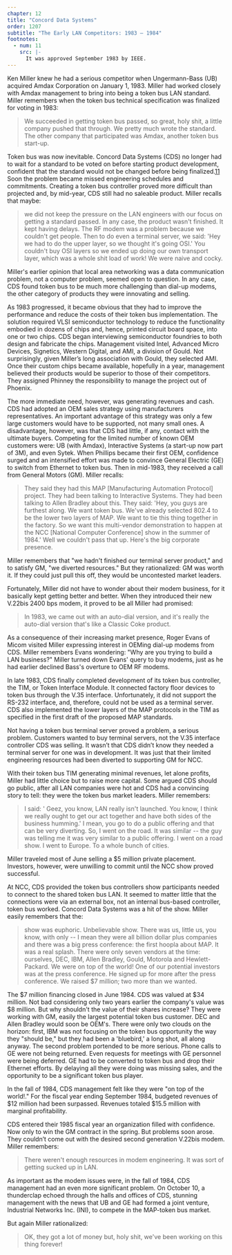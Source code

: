 ```yaml
---
chapter: 12
title: "Concord Data Systems"
order: 1207
subtitle: "The Early LAN Competitors: 1983 – 1984"
footnotes:
  - num: 11
    src: |-
      It was approved September 1983 by IEEE.  
---
```


Ken Miller knew he had a serious competitor when Ungermann-Bass (UB) acquired Amdax Corporation on January 1, 1983. Miller had worked closely with Amdax management to bring into being a token bus LAN standard. Miller remembers when the token bus technical specification was finalized for voting in 1983:

>We succeeded in getting token bus passed, so great, holy shit, a little company pushed that through. We pretty much wrote the standard. The other company that participated was Amdax, another token bus start-up.

Token bus was now inevitable. Concord Data Systems (CDS) no longer had to wait for a standard to be voted on before starting product development, confident that the standard would not be changed before being finalized.<a name="fnloc11" href="#fn11">11</a>  Soon the problem became missed engineering schedules and commitments. Creating a token bus controller proved more difficult than projected and, by mid-year, CDS still had no saleable product. Miller recalls that maybe:

>we did not keep the pressure on the LAN engineers with our focus on getting a standard passed. In any case, the product wasn't finished. It kept having delays. The RF modem was a problem because we couldn't get people. Then to do even a terminal server, we said: 'Hey we had to do the upper layer, so we thought it's going OSI.' You couldn't buy OSI layers so we ended up doing our own transport layer, which was a whole shit load of work! We were naive and cocky.

Miller's earlier opinion that local area networking was a data communication problem, not a computer problem, seemed open to question. In any case, CDS found token bus to be much more challenging than dial-up modems, the other category of products they were innovating and selling.

As 1983 progressed, it became obvious that they had to improve the performance and reduce the costs of their token bus implementation. The solution required VLSI semiconductor technology to reduce the functionality embodied in dozens of chips and, hence, printed circuit board space, into one or two chips. CDS began interviewing semiconductor foundries to both design and fabricate the chips. Management visited Intel, Advanced Micro Devices, Signetics, Western Digital, and AMI, a division of Gould. Not surprisingly, given Miller’s long association with Gould, they selected AMI. Once their custom chips became available, hopefully in a year, management believed their products would be superior to those of their competitors. They assigned Phinney the responsibility to manage the project out of Phoenix.

The more immediate need, however, was generating revenues and cash. CDS had adopted an OEM sales strategy using manufacturers representatives. An important advantage of this strategy was only a few large customers would have to be supported, not many small ones. A disadvantage, however, was that CDS had little, if any, contact with the ultimate buyers. Competing for the limited number of known OEM customers were: UB (with Amdax), Interactive Systems (a start-up now part of 3M), and even Sytek. When Phillips became their first OEM, confidence surged and an intensified effort was made to convince General Electric (GE) to switch from Ethernet to token bus. Then in mid-1983, they received a call from General Motors (GM). Miller recalls:

>They said they had this MAP [Manufacturing Automation Protocol] project. They had been talking to Interactive Systems. They had been talking to Allen Bradley about this. They said: 'Hey, you guys are furthest along. We want token bus. We've already selected 802.4 to be the lower two layers of MAP. We want to tie this thing together in the factory. So we want this multi-vendor demonstration to happen at the NCC [National Computer Conference] show in the summer of 1984.' Well we couldn't pass that up. Here's the big corporate presence.

Miller remembers that "we hadn't finished our terminal server product," and to satisfy GM, "we diverted resources." But they rationalized: GM was worth it. If they could just pull this off, they would be uncontested market leaders.

Fortunately, Miller did not have to wonder about their modem business, for it basically kept getting better and better. When they introduced their new V.22bis 2400 bps modem, it proved to be all Miller had promised:

>In 1983, we came out with an auto-dial version, and it's really the auto-dial version that's like a Classic Coke product.

As a consequence of their increasing market presence, Roger Evans of Micom visited Miller expressing interest in OEMing dial-up modems from CDS. Miller remembers Evans wondering: "Why are you trying to build a LAN business?" Miller turned down Evans' query to buy modems, just as he had earlier declined Bass's overture to OEM RF modems.

In late 1983, CDS finally completed development of its token bus controller, the TIM, or Token Interface Module.  It connected factory floor devices to token bus through the V.35 interface. Unfortunately, it did not support the RS-232 interface, and, therefore, could not be used as a terminal server. CDS also implemented the lower layers of the MAP protocols in the TIM as specified in the first draft of the proposed MAP standards.

Not having a token bus terminal server proved a problem, a serious problem. Customers wanted to buy terminal servers, not the V.35 interface controller CDS was selling. It wasn’t that CDS didn’t know they needed a terminal server for one was in development. It was just that their limited engineering resources had been diverted to supporting GM for NCC.

With their token bus TIM generating minimal revenues, let alone profits, Miller had little choice but to raise more capital. Some argued CDS should go public, after all LAN companies were hot and CDS had a convincing story to tell: they were the token bus market leaders. Miller remembers:

>I said: ' Geez, you know, LAN really isn't launched. You know, I think we really ought to get our act together and have both sides of the business humming.' I mean, you go to do a public offering and that can be very diverting. So, I went on the road. It was similar  -- the guy was telling me it was very similar to a public offering. I went on a road show. I went to Europe. To a whole bunch of cities.

Miller traveled most of June selling a $5 million private placement. Investors, however, were unwilling to commit until the NCC show proved successful.

At NCC, CDS provided the token bus controllers show participants needed to connect to the shared token bus LAN. It seemed to matter little that the connections were via an external box, not an internal bus-based controller, token bus worked. Concord Data Systems was a hit of the show. Miller easily remembers that the:

>show was euphoric. Unbelievable show. There was us, little us, you know, with only -- I mean they were all billion dollar plus companies and there was a big press conference: the first hoopla about MAP. It was a real splash. There were only seven vendors at the time: ourselves, DEC, IBM, Allen Bradley, Gould, Motorola and Hewlett-Packard. We were on top of the world! One of our potential investors was at the press conference. He signed up for more after the press conference. We raised $7 million; two more than we wanted.

The $7 million financing closed in June 1984. CDS was valued at $34 million. Not bad considering only two years earlier the company's value was $8 million. But why shouldn't the value of their shares increase? They were working with GM, easily the largest potential token bus customer. DEC and Allen Bradley would soon be OEM's. There were only two clouds on the horizon: first, IBM was not focusing on the token bus opportunity the way they "should be," but they had been a 'bluebird,' a long shot, all along anyway. The second problem portended to be more serious. Phone calls to GE were not being returned. Even requests for meetings with GE personnel were being deferred. GE had to be converted to token bus and drop their Ethernet efforts. By delaying all they were doing was missing sales, and the opportunity to be a significant token bus player.

In the fall of 1984, CDS management felt like they were "on top of the world!." For the fiscal year ending September 1984, budgeted revenues of $12 million had been surpassed. Revenues totaled $15.5 million with marginal profitability.

CDS entered their 1985 fiscal year an organization filled with confidence. Now only to win the GM contract in the spring. But problems soon arose. They couldn’t come out with the desired second generation V.22bis modem. Miller remembers:

>There weren't enough resources in modem engineering. It was sort of getting sucked up in LAN.

As important as the modem issues were, in the fall of 1984, CDS management had an even more significant problem. On October 10, a thunderclap echoed through the halls and offices of CDS, stunning management with the news that UB and GE had formed a joint venture, Industrial Networks Inc. (INI), to compete in the MAP-token bus market.

But again Miller rationalized:

>OK, they got a lot of money but, holy shit, we've been working on this thing forever!
